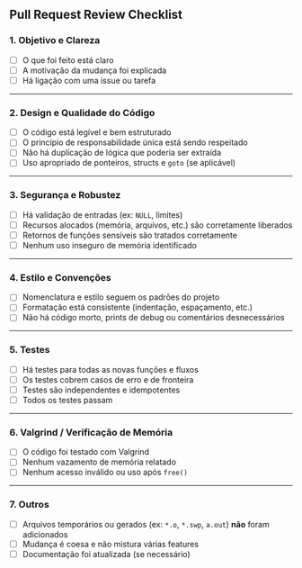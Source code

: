 ## Pull Request Review Checklist

### 1. Objetivo e Clareza
- [ ] O que foi feito está claro
- [ ] A motivação da mudança foi explicada
- [ ] Há ligação com uma issue ou tarefa

---

### 2. Design e Qualidade do Código
- [ ] O código está legível e bem estruturado
- [ ] O princípio de responsabilidade única está sendo respeitado
- [ ] Não há duplicação de lógica que poderia ser extraída
- [ ] Uso apropriado de ponteiros, structs e `goto` (se aplicável)

---

### 3. Segurança e Robustez
- [ ] Há validação de entradas (ex: `NULL`, limites)
- [ ] Recursos alocados (memória, arquivos, etc.) são corretamente liberados
- [ ] Retornos de funções sensíveis são tratados corretamente
- [ ] Nenhum uso inseguro de memória identificado

---

### 4. Estilo e Convenções
- [ ] Nomenclatura e estilo seguem os padrões do projeto
- [ ] Formatação está consistente (indentação, espaçamento, etc.)
- [ ] Não há código morto, prints de debug ou comentários desnecessários

---

### 5. Testes
- [ ] Há testes para todas as novas funções e fluxos
- [ ] Os testes cobrem casos de erro e de fronteira
- [ ] Testes são independentes e idempotentes
- [ ] Todos os testes passam

---

### 6. Valgrind / Verificação de Memória
- [ ] O código foi testado com Valgrind
- [ ] Nenhum vazamento de memória relatado
- [ ] Nenhum acesso inválido ou uso após `free()`

---

### 7. Outros
- [ ] Arquivos temporários ou gerados (ex: `*.o`, `*.swp`, `a.out`) **não** foram adicionados
- [ ] Mudança é coesa e não mistura várias features
- [ ] Documentação foi atualizada (se necessário)
